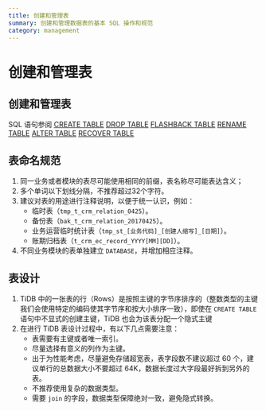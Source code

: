 ```yaml
---
title: 创建和管理表
summary: 创建和管理数据表的基本 SQL 操作和规范
category: management
---
```


# 创建和管理表

## 创建和管理表

SQL 语句参阅
[CREATE TABLE](https://docs.pingcap.com/zh/tidb/stable/sql-statement-create-table)
[DROP TABLE](https://docs.pingcap.com/zh/tidb/stable/sql-statement-drop-table#drop-table)
[FLASHBACK TABLE](https://docs.pingcap.com/zh/tidb/stable/sql-statement-flashback-table#flashback-table)
[RENAME TABLE](https://docs.pingcap.com/zh/tidb/stable/sql-statement-rename-table#rename-table)
[ALTER TABLE](https://docs.pingcap.com/zh/tidb/stable/sql-statement-alter-table#alter-table)
[RECOVER TABLE](https://docs.pingcap.com/zh/tidb/stable/sql-statement-recover-table#recover-table)

## 表命名规范

1. 同一业务或者模块的表尽可能使用相同的前缀，表名称尽可能表达含义；
2. 多个单词以下划线分隔，不推荐超过32个字符。
3. 建议对表的用途进行注释说明，以便于统一认识，例如：
    * 临时表（`tmp_t_crm_relation_0425`）。
    * 备份表（`bak_t_crm_relation_20170425`）。
    * 业务运营临时统计表（`tmp_st_[业务代码]_[创建人缩写]_[日期]`）。
    * 账期归档表（`t_crm_ec_record_YYYY[MM][DD]`）。
4. 不同业务模块的表单独建立 `DATABASE`，并增加相应注释。 

## 表设计

1. TiDB 中的一张表的行（Rows）是按照主键的字节序排序的（整数类型的主键我们会使用特定的编码使其字节序和按大小排序一致），即使在 `CREATE TABLE` 语句中不显式的创建主键，TiDB 也会为该表分配一个隐式主键
2. 在进行 TiDB 表设计过程中，有以下几点需要注意： 
    * 表需要有主键或者唯一索引。
    * 尽量选择有意义的列作为主键。
    * 出于为性能考虑，尽量避免存储超宽表，表字段数不建议超过 60 个，建议单行的总数据大小不要超过 64K，数据长度过大字段最好拆到另外的表。
    * 不推荐使用复杂的数据类型。
    * 需要 `join` 的字段，数据类型保障绝对一致，避免隐式转换。
